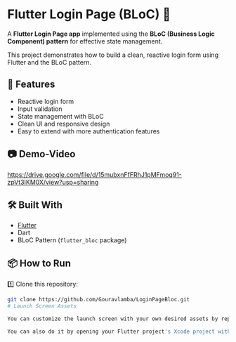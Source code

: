 # Flutter Login Page (BLoC) 🔐

A **Flutter Login Page app** implemented using the **BLoC (Business Logic Component) pattern** for effective state management.

This project demonstrates how to build a clean, reactive login form using Flutter and the BLoC pattern.

## 🚀 Features
- Reactive login form
- Input validation
- State management with BLoC
- Clean UI and responsive design
- Easy to extend with more authentication features

## 📷 Demo-Video
https://drive.google.com/file/d/15mubxnFfFRhJ1pMFmoq91-zpVt3IKM0X/view?usp=sharing

## 🛠️ Built With
- [Flutter](https://flutter.dev/)
- Dart
- BLoC Pattern (`flutter_bloc` package)

## 📦 How to Run
1️⃣ Clone this repository:
```bash
git clone https://github.com/Gouravlamba/LoginPageBloc.git
# Launch Screen Assets

You can customize the launch screen with your own desired assets by replacing the image files in this directory.

You can also do it by opening your Flutter project's Xcode project with `open ios/Runner.xcworkspace`, selecting `Runner/Assets.xcassets` in the Project Navigator and dropping in the desired images.
